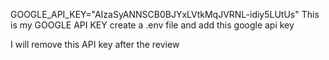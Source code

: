 GOOGLE_API_KEY="AIzaSyANNSCB0BJYxLVtkMqJVRNL-idiy5LUtUs"
This is my GOOGLE API KEY 
create a .env file
and add this google api key 

I will remove this API key after the review
